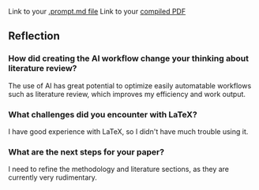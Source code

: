 Link to your [.prompt.md file](https://github.com/JosiahLiao/CPSC298-Wikipedia/blob/main/literature/literature-review.md)
Link to your [compiled PDF](https://github.com/JosiahLiao/CPSC298-Wikipedia/blob/main/paper/main.pdf)
## Reflection
### How did creating the AI workflow change your thinking about literature review?
The use of AI has great potential to optimize easily automatable workflows such as literature review, which improves my efficiency and work output.
### What challenges did you encounter with LaTeX?
I have good experience with LaTeX, so I didn't have much trouble using it.
### What are the next steps for your paper?
I need to refine the methodology and literature sections, as they are currently very rudimentary.
